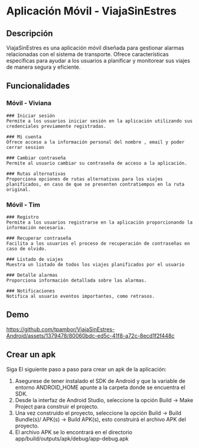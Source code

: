 # Aplicación Móvil - ViajaSinEstres

## Descripción
ViajaSinEstres es una aplicación móvil diseñada para gestionar alarmas relacionadas con el sistema de transporte. Ofrece características específicas para ayudar a los usuarios a planificar y monitorear sus viajes de manera segura y eficiente.

## Funcionalidades

### Móvil - Viviana

    ### Iniciar sesión
    Permite a los usuarios iniciar sesión en la aplicación utilizando sus credenciales previamente registradas.
    
    ### Mi cuenta
    Ofrece acceso a la información personal del nombre , email y poder cerrar session
    
    ### Cambiar contraseña
    Permite al usuario cambiar su contraseña de acceso a la aplicación.
    
    ### Rutas alternativas
    Proporciona opciones de rutas alternativas para los viajes planificados, en caso de que se presenten contratiempos en la ruta original.

### Móvil - Tim

    ### Registro
    Permite a los usuarios registrarse en la aplicación proporcionando la información necesaria.
    
    ### Recuperar contraseña
    Facilita a los usuarios el proceso de recuperación de contraseñas en caso de olvido.
    
    ### Listado de viajes
    Muestra un listado de todos los viajes planificados por el usuario
    
    ### Detalle alarmas
    Proporciona información detallada sobre las alarmas.
    
    ### Notificaciones
    Notifica al usuario eventos importantes, como retrasos.

## Demo

https://github.com/tpambor/ViajaSinEstres-Android/assets/1379478/80060bdc-ed5c-41f8-a72c-8ecd1f2f448c

## Crear un apk
Siga El siguiente paso a paso para crear un apk de la aplicación:
1. Asegurese de tener instalado el SDK de Android y que la variable de entorno ANDROID_HOME apunte a la carpeta donde se encuentra el SDK.
2. Desde la interfaz de Android Studio, seleccione la opción Build -> Make Project para construir el projecto.
3. Una vez construido el proyecto, seleccione la opción Build -> Build Bundle(s)/ APK(s) -> Build APK(s), esto construirá el archivo APK del proyecto.
4. El archivo APK se lo encontrará en el directorio app/build/outputs/apk/debug/app-debug.apk
